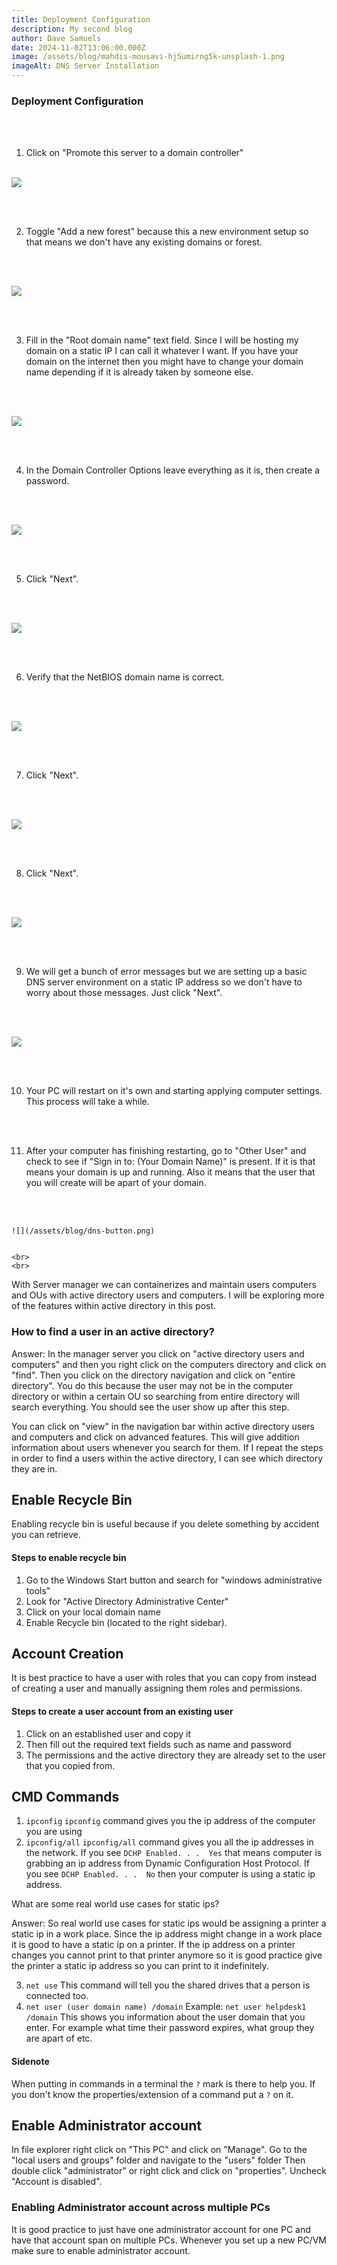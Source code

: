 ```yaml
---
title: Deployment Configuration
description: My second blog
author: Dave Samuels
date: 2024-11-02T13:06:00.000Z
image: /assets/blog/mahdis-mousavi-hj5umirng5k-unsplash-1.png
imageAlt: DNS Server Installation
---
```

### Deployment Configuration

<br>
<br>

1. Click on "Promote this server to a domain controller"
   <br>
   <br>



![](/assets/blog/dns-server-setup-1.png)

<br>
<br>


2. Toggle "Add a new forest" because this a new environment setup so that means we don't have any existing domains or forest.
   
<br>
<br>


   ![](/assets/blog/dns-server-setup-2.png)


   <br>
   <br>

3. Fill in the "Root domain name" text field. Since I will be hosting my domain on a static IP I can call it whatever I want. If you have your domain on the internet then you might have to change your domain name depending if it is already taken by someone else.
   
<br>
<br>


   ![](/assets/blog/dns-server-setup-3.png)


   <br>
   <br>

4. In the Domain Controller Options leave everything as it is, then create a password.
  
 <br>
 <br>


   ![](/assets/blog/dns-server-setup-4.png)


   <br>
   <br>

5. Click "Next".
   
<br>
<br>


   ![](/assets/blog/dns-server-setup-5.png)


   <br>
   <br>

6. Verify that the NetBIOS domain name is correct.
   
<br>
<br>


   ![](/assets/blog/dns-server-setup-6.png)


   <br>
   <br>

7. Click "Next".
   
<br>
<br>


   ![](/assets/blog/dns-server-setup-7.png)


   <br>
   <br>

8. Click "Next".
   
<br>
<br>


   ![](/assets/blog/dns-server-setup-8.png)


   <br>
   <br>

9. We will get a bunch of error messages but we are setting up a basic DNS server environment on a static IP address so we don't have to worry about those messages. Just click "Next".
   
<br>
 <br>


   ![](/assets/blog/dns-server-setup-9.png)

   <br>
   <br>

10. Your PC will restart on it's own and starting applying computer settings. This process will take a while.
    
<br>
 <br>

11. After your computer has finishing restarting, go to "Other User" and check to see if  "Sign in to: (Your Domain Name)" is present. If it is that means your domain is up and running. Also it means that the user that you will create will be apart of your domain.
    
<br>
<br>


    ![](/assets/blog/dns-button.png)


    <br>
    <br>

With Server manager we can containerizes and maintain users computers and OUs with active directory users and computers. I will be exploring more of the features within active directory in this post.

### How to find a user in an active directory?

 Answer: In the manager server you click on "active directory users and computers" and then you right click on the computers directory and click on "find". Then you click on the directory navigation and click on "entire directory". You do this because the user may not be in the computer directory or within a certain OU so searching from entire directory will search everything. You should see the user show up after this step.

You can click on "view" in the navigation bar within active directory users and computers and click on advanced features. This will give addition information about users whenever you search for them. If I repeat the steps in order to find a users within the active directory, I can see which directory they are in. 

## Enable Recycle Bin

Enabling recycle bin is useful because if you delete something by accident you can retrieve.

#### Steps to enable recycle bin

1. Go to the Windows Start button and search for "windows administrative tools"
2. Look for "Active Directory Administrative Center"
3. Click on your local domain name
4. Enable Recycle bin (located to the right sidebar).

## Account Creation

It is best practice to have a user with roles that you can copy from instead of creating a user and manually assigning them roles and permissions.

#### Steps to create a user account from an existing user

1. Click on an established user and copy it
2. Then fill out the required text fields such as name and password
3. The permissions and the active directory they are already set to the user that you copied from.

## CMD Commands

1. `ipconfig` 
   `ipconfig` command gives you the ip address of the computer you are using
2. `ipconfig/all`
   `ipconfig/all` command gives you all the ip addresses in the network.
   If you see `DCHP Enabled. . .  Yes`  that means computer is grabbing an ip address from Dynamic Configuration Host Protocol. 
   If you see `DCHP Enabled. . .  No` then your computer is using a static ip address.

What are some real world use cases for static ips?

Answer: So real world use cases for static ips would be assigning a printer a static ip in a work place. Since the ip address might change in a work place it is good to have a static ip on a printer. If the ip address on a printer changes you cannot print to that printer anymore so it is good practice give the printer a static ip address so you can print to it indefinitely.

3. `net use` 
   This command will tell you the shared drives that a person is connected too.
4. `net user (user domain name) /domain`
   Example: `net user helpdesk1 /domain`
   This shows you information about the user domain that you enter. For example what time their password expires, what group they are apart of etc.

#### Sidenote

When putting in commands in a terminal the `?` mark is there to help you. If you don't know the properties/extension of a command put a `?` on it.

## Enable Administrator account

In file explorer right click on "This PC" and click on "Manage".
Go to the "local users and groups" folder and navigate to the "users" folder
Then double click "administrator" or right click and click on "properties".
Uncheck "Account is disabled".

### Enabling Administrator account across multiple PCs

It is good practice to just have one administrator account for one PC and have that account span on multiple PCs. Whenever you set up a new PC/VM make sure to enable administrator account.
